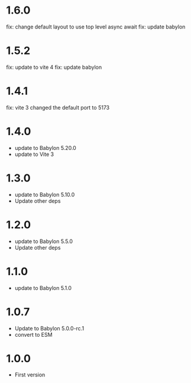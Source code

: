 # 1.6.0

fix: change default layout to use top level async await
fix: update babylon

# 1.5.2

fix: update to vite 4
fix: update babylon

# 1.4.1

fix: vite 3 changed the default port to 5173

# 1.4.0

- update to Babylon 5.20.0
- update to Vite 3

# 1.3.0

- update to Babylon 5.10.0
- Update other deps

# 1.2.0

- update to Babylon 5.5.0
- Update other deps

# 1.1.0

- update to Babylon 5.1.0

# 1.0.7

- Update to Babylon 5.0.0-rc.1
- convert to ESM

# 1.0.0

- First version
